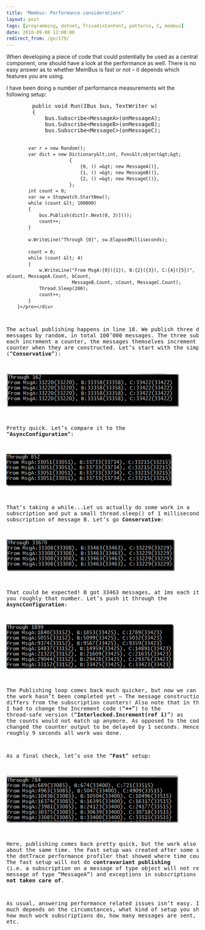 ```yaml
---
title: "Membus: Performance considerations"
layout: post
tags: [programming, dotnet, TrivadisContent, patterns, C, membus]
date: 2010-09-08 12:00:00
redirect_from: /go/179/
---
```


When developing a piece of code that could potentially be used as a central component, one should have a look at the performance as well. There is no easy answer as to whether MemBus is fast or not – it depends which features you are using.

I have been doing a number of performance measurements wit the following setup:
 <div style="padding-bottom: 0px; margin: 0px; padding-left: 0px; padding-right: 0px; display: inline; float: none; padding-top: 0px" id="scid:812469c5-0cb0-4c63-8c15-c81123a09de7:264e5340-184d-49b5-961b-25a36e9297f4" class="wlWriterEditableSmartContent"><pre name="code" class="c#">        public void Run(IBus bus, TextWriter w)
        {
            bus.Subscribe&lt;MessageA&gt;(onMessageA);
            bus.Subscribe&lt;MessageB&gt;(onMessageB);
            bus.Subscribe&lt;MessageC&gt;(onMessageC);

            var r = new Random();
            var dict = new Dictionary&lt;int, Func&lt;object&gt;&gt;
                           {
                               {0, () =&gt; new MessageA()},
                               {1, () =&gt; new MessageB()},
                               {2, () =&gt; new MessageC()},
                           };
            int count = 0;
            var sw = Stopwatch.StartNew();
            while (count &lt; 100000)
            {
                bus.Publish(dict[r.Next(0, 3)]());
                count++;
            }

            w.WriteLine("Through {0}", sw.ElapsedMilliseconds);

            count = 0;
            while (count &lt; 4)
            {
                w.WriteLine("From MsgA:{0}({1}), B:{2}({3}), C:{4}({5})", aCount, MessageA.Count, bCount,
                            MessageB.Count, cCount, MessageC.Count);
                Thread.Sleep(200);
                count++;
            }
        }</pre></div>

The actual publishing happens in line 18. We publish three different messages by random, in total 100’000 messages. The three subscriptions each increment a counter, the messages themselves increment an internal counter when they are constructed. Let’s start with the simple setup (“**Conservative**”):

![image](/public/assets/image_5314e329-cdb9-4cdc-82d8-2245ebc72749.png "image") 

Pretty quick. Let’s compare it to the “**AsyncConfiguration**”:

![image](/public/assets/image_e3e558bc-b06e-4827-bf63-59863e4ff134.png "image") 

That’s taking a while...Let us actually do some work in a subscription and put a small thread.sleep() of 1 milliseconds in the subscription of message B. Let’s go **Conservative**:

![image](/public/assets/image_26fb2203-0e83-4070-a1b7-93ac4c8c9dab.png "image") 

That could be expected! B got 33463 messages, at 1ms each it gives you roughly that number. Let’s push it through the **AsyncConfiguration**:

![image](/public/assets/image_4f1ee625-b549-4ff8-933f-35ee48eb3165.png "image") 

The Publishing loop comes back much quicker, but now we can see that the work hasn’t been completed yet – The message construction count differs from the subscription counters! Also note that in this scenario I had to change the Increment code (“**++**”) to the thread-safe version (“**Interlocked.Increment(ref i)**”) as the counts would not match up anymore. As opposed to the code shown, I changed the counter output to be delayed by 1 seconds. Hence, after roughly 9 seconds all work was done.

As a final check, let’s use the “**Fast**” setup:

![image](/public/assets/image_7519dc98-15d1-439f-aa9f-1ac3a30d139a.png "image") 

Here, publishing comes back pretty quick, but the work also takes about the same time. the Fast setup was created after some sessions with the dotTrace performance profiler that showed where time could be saved. The fast setup will not do **contravariant publishing** (i.e. a subscription on a message of type object will not receive a message of type “MessageA”) and exceptions in subscriptions are **not taken care of**.

As usual, answering performance related issues isn’t easy. It very much depends on the circumstances, what kind of setup you should take, how much work subscriptions do, how many messages are sent, etc., etc.